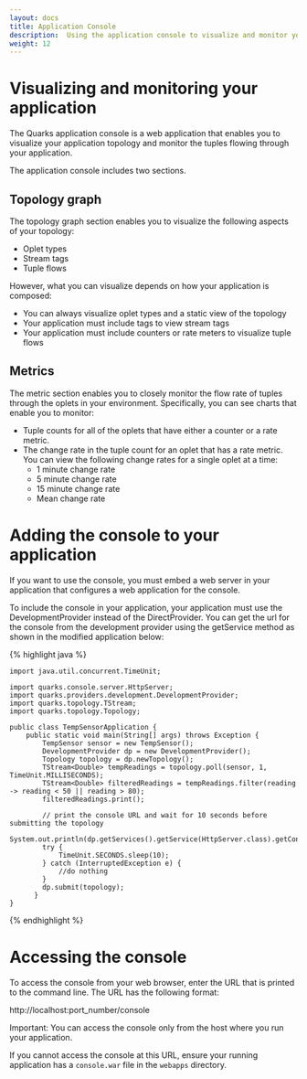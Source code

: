 ```yaml
---
layout: docs
title: Application Console
description:  Using the application console to visualize and monitor your Quarks application
weight: 12
---
```


# Visualizing and monitoring your application
The Quarks application console is a web application that enables you to visualize your application topology and monitor the tuples flowing through your application.

The application console includes two sections.

## Topology graph
The topology graph section enables you to visualize the following aspects of your topology:

  * Oplet types
  * Stream tags
  * Tuple flows

However, what you can visualize depends on how your application is composed:

  * You can always visualize oplet types and a static view of the topology
  * Your application must include tags to view stream tags
  * Your application must include counters or rate meters to visualize tuple flows

## Metrics
The metric section enables you to closely monitor the flow rate of tuples through the oplets in your environment. Specifically, you can see charts that enable you to monitor:

  * Tuple counts for all of the oplets that have either a counter or a rate metric.
  * The change rate in the tuple count for an oplet that has a rate metric. You can view the following change rates for a single oplet at a time:
    * 1 minute change rate
    * 5 minute change rate
    * 15 minute change rate
    * Mean change rate

# Adding the console to your application
If you want to use the console, you must embed a web server in your application that configures a web application for the console.

To include the console in your application, your application must use the DevelopmentProvider instead of the DirectProvider. You can get the url for the console from the development provider using the getService method as shown in the modified application below:

  {% highlight java %}

	import java.util.concurrent.TimeUnit;

	import quarks.console.server.HttpServer;
	import quarks.providers.development.DevelopmentProvider;
	import quarks.topology.TStream;
	import quarks.topology.Topology;

	public class TempSensorApplication {
		public static void main(String[] args) throws Exception {
		    TempSensor sensor = new TempSensor();
		    DevelopmentProvider dp = new DevelopmentProvider();
		    Topology topology = dp.newTopology();
		    TStream<Double> tempReadings = topology.poll(sensor, 1, TimeUnit.MILLISECONDS);
		    TStream<Double> filteredReadings = tempReadings.filter(reading -> reading < 50 || reading > 80);
		    filteredReadings.print();

		    // print the console URL and wait for 10 seconds before submitting the topology
		    System.out.println(dp.getServices().getService(HttpServer.class).getConsoleUrl());
		    try {
		        TimeUnit.SECONDS.sleep(10);
		    } catch (InterruptedException e) {
		        //do nothing
		    }
		    dp.submit(topology);
		  }
	}

  {% endhighlight %}


# Accessing the console
To access the console from your web browser, enter the URL that is printed to the command line. The URL has the following format:

http://localhost:port_number/console

Important: You can access the console only from the host where you run your application.

If you cannot access the console at this URL, ensure your running application has a `console.war` file in the `webapps` directory.
